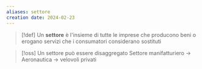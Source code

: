 ```yaml
---
aliases: settore
creation date: 2024-02-23
---
```


>[!def]
>Un **settore** è l'insieme di tutte le imprese che producono beni o erogano servizi che i consumatori considerano sostituti

>[!oss]
>Un settore può essere disaggregato
>Settore manifatturiero -> Aeronautica -> velovoli privati